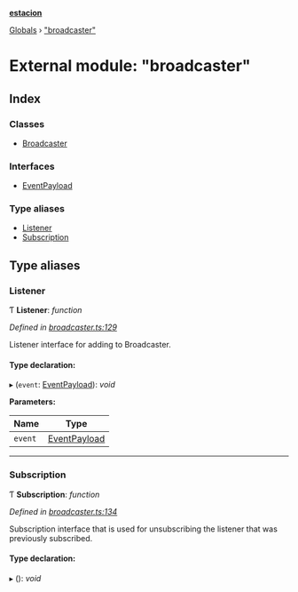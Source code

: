 **[estacion](../README.md)**

[Globals](../README.md) › [&quot;broadcaster&quot;](_broadcaster_.md)

# External module: "broadcaster"

## Index

### Classes

* [Broadcaster](../classes/_broadcaster_.broadcaster.md)

### Interfaces

* [EventPayload](../interfaces/_broadcaster_.eventpayload.md)

### Type aliases

* [Listener](_broadcaster_.md#listener)
* [Subscription](_broadcaster_.md#subscription)

## Type aliases

###  Listener

Ƭ **Listener**: *function*

*Defined in [broadcaster.ts:129](https://github.com/ivandotv/estacion/blob/66215a0/src/broadcaster.ts#L129)*

Listener interface for adding to Broadcaster.

#### Type declaration:

▸ (`event`: [EventPayload](../interfaces/_broadcaster_.eventpayload.md)): *void*

**Parameters:**

Name | Type |
------ | ------ |
`event` | [EventPayload](../interfaces/_broadcaster_.eventpayload.md) |

___

###  Subscription

Ƭ **Subscription**: *function*

*Defined in [broadcaster.ts:134](https://github.com/ivandotv/estacion/blob/66215a0/src/broadcaster.ts#L134)*

Subscription interface that is used for unsubscribing the listener that was previously subscribed.

#### Type declaration:

▸ (): *void*